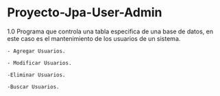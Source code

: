 Proyecto-Jpa-User-Admin
=======================

1.0 Programa que controla una tabla especifica de una base de datos, en este caso es el mantenimiento de los usuarios
    de un sistema.
    
    - Agregar Usuarios.
    
    - Modificar Usuarios.
  
    -Eliminar Usuarios.
    
    -Buscar Usuarios.
